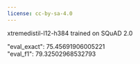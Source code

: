 ```yaml
---
license: cc-by-sa-4.0
---
```


xtremedistil-l12-h384 trained on SQuAD 2.0

"eval_exact": 75.45691906005221  
"eval_f1": 79.32502968532793